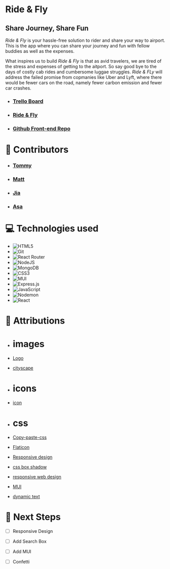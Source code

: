 # Ride & Fly 
## Share Journey, Share Fun


*Ride & Fly* is your hassle-free solution to rider and share your way to airport. This is the app where you can share your journey and fun with fellow buddies as well as the expenses.

What inspires us to build *Ride & Fly* is that as avid travelers, we are tired of the stress and expenses of getting to the aitport. So say good bye to the days of costly cab rides and cumbersome luggae struggles. *Ride & FLy* will address the failed promise from copmanies like Uber and Lyft, where there would be fewer cars on the road, namely fewer carbon emission and fewer car crashes. 

* ### [Trello Board](https://trello.com/b/nWhXMytP/ride-and-fly)
* ### [Ride & Fly](https://ride-and-fly-back-end.fly.dev)
* ### [Github Front-end Repo](https://github.com/TheBerlinMan/ride-and-fly-front-end)

# 🤝 Contributors
* ### [Tommy](https://github.com/TheBerlinMan)
* ### [Matt](https://github.com/muckele)
* ### [Jia](https://github.com/daisy119)
* ### [Asa](https://github.com/Asagutierrez)

# 💻 Technologies used 

* <a>![HTML5](https://img.shields.io/badge/html5-%23E34F26.svg?style=for-the-badge&logo=html5&logoColor=white)</a>
* <a>![Git](https://img.shields.io/badge/git-%23F05033.svg?style=for-the-badge&logo=git&logoColor=white)</a>
* <a>![React Router](https://img.shields.io/badge/React_Router-CA4245?style=for-the-badge&logo=react-router&logoColor=white)</a>
* <a>![NodeJS](https://img.shields.io/badge/node.js-6DA55F?style=for-the-badge&logo=node.js&logoColor=white)</a>
* <a> ![MongoDB](https://img.shields.io/badge/MongoDB-%234ea94b.svg?style=for-the-badge&logo=mongodb&logoColor=white)</a>
* <a>![CSS3](https://img.shields.io/badge/css3-%231572B6.svg?style=for-the-badge&logo=css3&logoColor=white)</a>
* <a>![MUI](https://img.shields.io/badge/MUI-%230081CB.svg?style=for-the-badge&logo=mui&logoColor=white)</a>
* <a>![Express.js](https://img.shields.io/badge/express.js-%23404d59.svg?style=for-the-badge&logo=express&logoColor=%2361DAFB)</a>
* <a>![JavaScript](https://img.shields.io/badge/javascript-%23323330.svg?style=for-the-badge&logo=javascript&logoColor=%23F7DF1E)</a>
* <a>![Nodemon](https://img.shields.io/badge/NODEMON-%23323330.svg?style=for-the-badge&logo=nodemon&logoColor=%BBDEAD)</a>
* <a>![React](https://img.shields.io/badge/react-%2320232a.svg?style=for-the-badge&logo=react&logoColor=%2361DAFB)</a>




# 💌 Attributions 
* # images
* [Logo](https://www.shopify.com/tools/logo-maker/my-logos)
* [cityscape](gemma.app)

* # icons
* [icon](https://remixicon.com/)

* # css
* [Copy-paste-css](https://copy-paste-css.com/)
* [Flaticon](https://www.flaticon.com/)
* [Responsive design](https://youtu.be/HbBMp6yUXO0?si=ewkSnuy17KrDCHoW)
* [css box shadow](https://getcssscan.com/css-box-shadow-examples)
* [responsive web design](https://youtu.be/3gbA350zvbg?si=xmkqRALJmmNLNDH_)
* [MUI](https://mui.com/)
* [dynamic text](https://alvarotrigo.com/blog/css-text-animations/)


# 🧊 Next Steps  
- [ ] Responsive Design
- [ ] Add Search Box
- [ ] Add MUI
- [ ] Confetti






